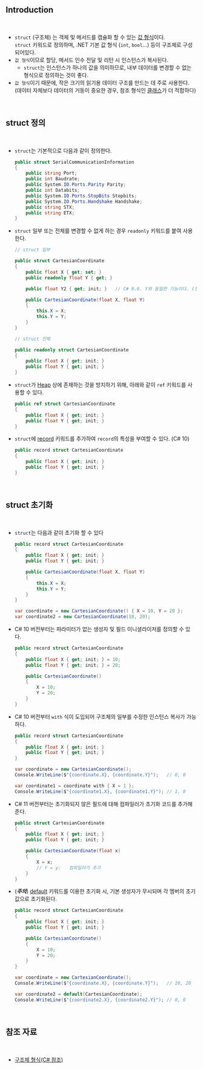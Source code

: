 ## Introduction

<br>

- `struct` (구조체) 는 객체 및 메서드를 캡슐화 할 수 있는 [값 형식](https://peponi-paradise.tistory.com/entry/C-Language-%EA%B0%92-%ED%98%95%EC%8B%9D)이다.<br>`struct` 키워드로 정의하며, .NET 기본 값 형식 (`int`, `bool`...) 등이 구조체로 구성되어있다.
- `값 형식`이므로 할당, 메서드 인수 전달 및 리턴 시 인스턴스가 복사된다.
    - `struct`는 인스턴스가 하나의 값을 의미하므로, 내부 데이터를 변경할 수 없는 형식으로 정의하는 것이 좋다.
- `값 형식`이기 때문에, 작은 크기의 읽기용 데이터 구조를 만드는 데 주로 사용한다. (데이터 자체보다 데이터의 거동이 중요한 경우, 참조 형식인 [클래스](https://learn.microsoft.com/ko-kr/dotnet/csharp/language-reference/keywords/class)가 더 적합하다)

<br>

## struct 정의

<br>

- `struct`는 기본적으로 다음과 같이 정의한다.
    ```cs
    public struct SerialCommunicationInformation
    {
        public string Port;
        public int Baudrate;
        public System.IO.Ports.Parity Parity;
        public int Databits;
        public System.IO.Ports.StopBits Stopbits;
        public System.IO.Ports.Handshake Handshake;
        public string STX;
        public string ETX;
    }
    ```

- `struct` 일부 또는 전체를 변경할 수 없게 하는 경우 `readonly` 키워드를 붙여 사용한다.
    ```cs
    // struct 일부

    public struct CartesianCoordinate
    {
        public float X { get; set; }
        public readonly float Y { get; }

        public float Y2 { get; init; }   // C# 9.0. Y와 동일한 기능이다. (생성자를 제외한 곳에서 값 수정 불가)

        public CartesianCoordinate(float X, float Y)
        {
            this.X = X;
            this.Y = Y;
        }
    }

    // struct 전체

    public readonly struct CartesianCoordinate
    {
        public float X { get; init; }
        public float Y { get; init; }
    }
    ```

- `struct`가 [Heap](https://en.wikipedia.org/wiki/Memory_management#HEAP) 상에 존재하는 것을 방지하기 위해, 아래와 같이 `ref` 키워드를 사용할 수 있다.
    ```cs
    public ref struct CartesianCoordinate
    {
        public float X { get; init; }
        public float Y { get; init; }
    }
    ```

- `struct`에 [record](https://learn.microsoft.com/ko-kr/dotnet/csharp/language-reference/builtin-types/record) 키워드를 추가하여 `record`의 특성을 부여할 수 있다. (C# 10)
    ```cs
    public record struct CartesianCoordinate
    {
        public float X { get; init; }
        public float Y { get; init; }
    }
    ```

<br>

## struct 초기화

<br>

- `struct`는 다음과 같이 초기화 할 수 있다
    ```cs
    public record struct CartesianCoordinate
    {
        public float X { get; init; }
        public float Y { get; init; }

        public CartesianCoordinate(float X, float Y)
        {
            this.X = X;
            this.Y = Y;
        }
    }

    var coordinate = new CartesianCoordinate() { X = 10, Y = 20 };
    var coordinate2 = new CartesianCoordinate(10, 20);
    ```

- C# 10 버전부터는 파라미터가 없는 생성자 및 필드 이니셜라이저를 정의할 수 있다.
    ```cs
    public record struct CartesianCoordinate
    {
        public float X { get; init; } = 10;
        public float Y { get; init; } = 20;

        public CartesianCoordinate()
        {
            X = 10;
            Y = 20;
        }
    }
    ```

- C# 10 버전부터 `with` 식이 도입되어 구조체의 일부를 수정한 인스턴스 복사가 가능하다.
    ```cs
    public record struct CartesianCoordinate
    {
        public float X { get; init; }
        public float Y { get; init; }
    }

    var coordinate = new CartesianCoordinate();
    Console.WriteLine($"{coordinate.X}, {coordinate.Y}");   // 0, 0
    
    var coordinate1 = coordinate with { X = 1 };
    Console.WriteLine($"{coordinate1.X}, {coordinate1.Y}"); // 1, 0
    ```

- C# 11 버전부터는 초기화되지 않은 필드에 대해 컴파일러가 초기화 코드를 추가해준다.
    ```cs
    public struct CartesianCoordinate
    {
        public float X { get; init; }
        public float Y { get; init; }

        public CartesianCoordinate(float x)
        {
            X = x;
            // Y = y;   컴파일러가 추가
        }
    }
    ```

- (***주의***) [default](https://learn.microsoft.com/ko-kr/dotnet/csharp/language-reference/operators/default) 키워드를 이용한 초기화 시, 기본 생성자가 무시되며 각 멤버의 초기값으로 초기화된다.
    ```cs
    public record struct CartesianCoordinate
    {
        public float X { get; init; }
        public float Y { get; init; }

        public CartesianCoordinate()
        {
            X = 10;
            Y = 20;
        }
    }

    var coordinate = new CartesianCoordinate();
    Console.WriteLine($"{coordinate.X}, {coordinate.Y}");   // 10, 20

    var coordinate2 = default(CartesianCoordinate);
    Console.WriteLine($"{coordinate2.X}, {coordinate2.Y}"); // 0, 0
    ```

<br>

## 참조 자료

<br>

- [구조체 형식(C# 참조)](https://learn.microsoft.com/ko-kr/dotnet/csharp/language-reference/builtin-types/struct)